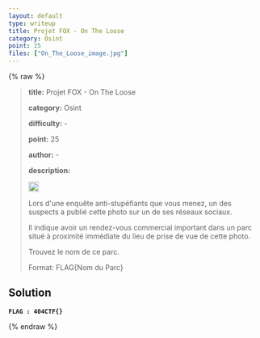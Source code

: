 ```yaml
---
layout: default
type: writeup
title: Projet FOX - On The Loose
category: Osint
point: 25
files: ["On_The_Loose_image.jpg"]
---
```


{% raw %}
> **title:** Projet FOX - On The Loose
>
> **category:** Osint
>
> **difficulty:** -
>
> **point:** 25
>
> **author:** -
>
> **description:**
> 
> <img src="https://cdn.iconscout.com/icon/free/png-256/free-france-flag-country-nation-empire-36011.png?f=webp" width="20" height="20"/>
>
> Lors d'une enquête anti-stupéfiants que vous menez, un des suspects a publié cette photo sur un de ses réseaux sociaux. 
>
> Il indique avoir un rendez-vous commercial important dans un parc situé à proximité immédiate du lieu de prise de vue de cette photo. 
>
> Trouvez le nom de ce parc.
>
> Format: FLAG{Nom du Parc}

## Solution

**`FLAG : 404CTF{}`**

{% endraw %}